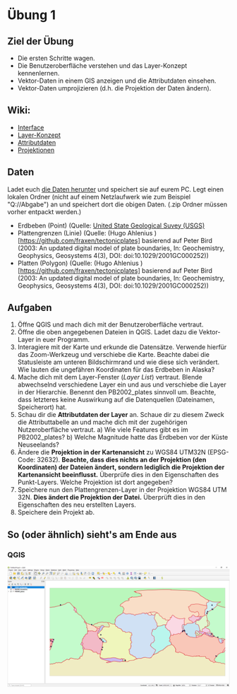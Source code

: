 # Übung 1
## Ziel der Übung
* Die ersten Schritte wagen.
* Die Benutzeroberfläche verstehen und das Layer-Konzept kennenlernen.
* Vektor-Daten in einem GIS anzeigen und die Attributdaten einsehen.
* Vektor-Daten umprojizieren (d.h. die Projektion der Daten ändern).

## Wiki:
* [Interface](https://courses.gistools.geog.uni-heidelberg.de/giscience/gis-einfuehrung/wikis/qgis-Interface)
* [Layer-Konzept](https://courses.gistools.geog.uni-heidelberg.de/giscience/gis-einfuehrung/wikis/qgis-Layer-Konzept)
* [Attributdaten](https://courses.gistools.geog.uni-heidelberg.de/giscience/gis-einfuehrung/wikis/qgis-Attributdaten)
* [Projektionen](https://courses.gistools.geog.uni-heidelberg.de/giscience/gis-einfuehrung/wikis/qgis-Projektionen)

## Daten
Ladet euch [die Daten herunter](exercise_01b_data.zip) und speichert sie auf eurem PC. Legt einen lokalen Ordner (nicht auf einem Netzlaufwerk wie zum Beispiel "Q://Abgabe") an und speichert dort die obigen Daten. (.zip Ordner müssen vorher entpackt werden.)


* Erdbeben (Point) (Quelle: [United State Geological Suvey (USGS)](https://earthquake.usgs.gov/earthquakes/map/?extent=3.86425,-135.08789&extent=61.93895,-54.93164)
* Plattengrenzen (Linie) (Quelle: (Hugo Ahlenius  )[https://github.com/fraxen/tectonicplates] basierend auf Peter Bird (2003: An updated digital model of plate boundaries, In: Geochemistry, Geophysics, Geosystems 4(3), DOI: doi:10.1029/2001GC000252))
* Platten (Polygon) (Quelle: (Hugo Ahlenius  )[https://github.com/fraxen/tectonicplates] basierend auf Peter Bird (2003: An updated digital model of plate boundaries, In: Geochemistry, Geophysics, Geosystems 4(3), DOI: doi:10.1029/2001GC000252))


## Aufgaben

1. Öffne QGIS und mach dich mit der Benutzeroberfläche vertraut.
2. Öffne die oben angegebenen Dateien in QGIS. Ladet dazu die Vektor-Layer in euer Programm.
3. Interagiere mit der Karte und erkunde die Datensätze. Verwende hierfür das Zoom-Werkzeug und verschiebe die Karte. Beachte dabei die Statusleiste am unteren Bildschirmrand und wie diese sich verändert. Wie lauten die ungefähren Koordinaten für das Erdbeben in Alaska?
4. Mache dich mit dem Layer-Fenster (*Layer List*) vertraut. Blende abwechselnd verschiedene Layer ein und aus und verschiebe die Layer in der Hierarchie. Benennt den PB2002_plates sinnvoll um. Beachte, dass letzteres keine Auswirkung auf die Datenquellen (Dateinamen, Speicherort) hat.
5. Schau dir die **Attributdaten der Layer** an. Schaue dir zu diesem Zweck die Attributtabelle an und mache dich mit der zugehörigen Nutzeroberfläche vertraut. a) Wie viele Features gibt es im PB2002_plates? b) Welche Magnitude hatte das Erdbeben vor der Küste Neuseelands? 
6. Ändere die **Projektion in der Kartenansicht** zu WGS84 UTM32N (EPSG-Code: 32632). **Beachte, dass dies nichts an der Projektion (den Koordinaten) der Dateien ändert, sondern lediglich die Projektion der Kartenansicht beeinflusst.** Überprüfe dies in den Eigenschaften des Punkt-Layers. Welche Projektion ist dort angegeben?
7. Speichere nun den Plattengrenzen-Layer in der Projektion WGS84 UTM 32N. **Dies ändert die Projektion der Datei.** Überprüft dies in den Eigenschaften des neu erstellten Layers.
8. Speichere dein Projekt ab.

## So (oder ähnlich) sieht's am Ende aus
### QGIS
![](exercise_01b_qgis3_screenshot.PNG)
